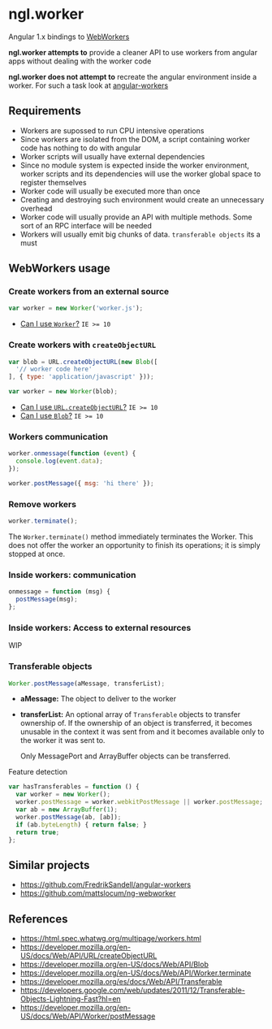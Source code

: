 ngl.worker
==========

Angular 1.x bindings to [WebWorkers](https://html.spec.whatwg.org/multipage/workers.html)

**ngl.worker attempts to** provide a cleaner API to use workers from
angular apps without dealing with the worker code

**ngl.worker does not attempt to** recreate the angular environment inside a
worker. For such a task look at [angular-workers](https://github.com/FredrikSandell/angular-workers)

Requirements
------------

  * Workers are supossed to run CPU intensive operations
  * Since workers are isolated from the DOM, a script containing worker code
    has nothing to do with angular
  * Worker scripts will usually have external dependencies
  * Since no module system is expected inside the worker environment, worker
    scripts and its dependencies will use the worker global space to register
    themselves
  * Worker code will usually be executed more than once
  * Creating and destroying such environment would create an unnecessary
    overhead
  * Worker code will usually provide an API with multiple methods. Some sort of
    an RPC interface will be needed
  * Workers will usually emit big chunks of data. `transferable objects` its a
    must

WebWorkers usage
----------------

### Create workers from an external source

```js
var worker = new Worker('worker.js');
```

  * [Can I use `Worker`?](http://caniuse.com/#feat=webworkers) `IE >= 10`

### Create workers with `createObjectURL`

```js
var blob = URL.createObjectURL(new Blob([
  '// worker code here'
], { type: 'application/javascript' }));

var worker = new Worker(blob);
```

  * [Can I use `URL.createObjectURL`?](http://caniuse.com/#feat=bloburls) `IE >= 10`
  * [Can I use `Blob`?](http://caniuse.com/#feat=blob) `IE >= 10`

### Workers communication

```js
worker.onmessage(function (event) {
  console.log(event.data);
});

worker.postMessage({ msg: 'hi there' });
```

### Remove workers

```js
worker.terminate();
```

The `Worker.terminate()` method immediately terminates the Worker. This does not
offer the worker an opportunity to finish its operations; it is simply stopped
at once.

### Inside workers: communication

```js
onmessage = function (msg) {
  postMessage(msg);
};
```

### Inside workers: Access to external resources

WIP

### Transferable objects

```js
Worker.postMessage(aMessage, transferList);
```

  * **aMessage:** The object to deliver to the worker

  * **transferList:** An optional array of `Transferable` objects to transfer
    ownership of. If the ownership of an object is transferred, it becomes
    unusable in the context it was sent from and it becomes available only to
    the worker it was sent to.

    Only MessagePort and ArrayBuffer objects can be transferred.

Feature detection

```js
var hasTransferables = function () {
  var worker = new Worker();
  worker.postMessage = worker.webkitPostMessage || worker.postMessage;
  var ab = new ArrayBuffer(1);
  worker.postMessage(ab, [ab]);
  if (ab.byteLength) { return false; }
  return true;
};
```

Similar projects
----------------

  * <https://github.com/FredrikSandell/angular-workers>
  * <https://github.com/mattslocum/ng-webworker>

References
----------

  * <https://html.spec.whatwg.org/multipage/workers.html>
  * <https://developer.mozilla.org/en-US/docs/Web/API/URL/createObjectURL>
  * <https://developer.mozilla.org/en-US/docs/Web/API/Blob>
  * <https://developer.mozilla.org/en-US/docs/Web/API/Worker.terminate>
  * <https://developer.mozilla.org/es/docs/Web/API/Transferable>
  * <https://developers.google.com/web/updates/2011/12/Transferable-Objects-Lightning-Fast?hl=en>
  * <https://developer.mozilla.org/en-US/docs/Web/API/Worker/postMessage>

